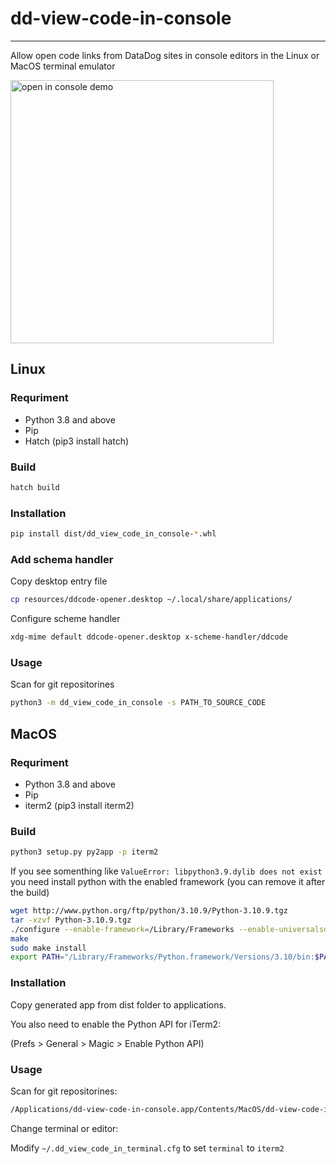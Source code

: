 # dd-view-code-in-console
-----
Allow open code links from DataDog sites in console editors in the Linux or MacOS terminal emulator

<img width="421" alt="open in console demo" src="https://user-images.githubusercontent.com/28735879/213694042-2422d521-4c32-41d1-99b5-1b05c1242b48.png">

## Linux
### Requriment
* Python 3.8 and above
* Pip
* Hatch (pip3 install hatch)

### Build
```bash
hatch build
```

### Installation

```bash
pip install dist/dd_view_code_in_console-*.whl
```

### Add schema handler
Copy desktop entry file
```bash
cp resources/ddcode-opener.desktop ~/.local/share/applications/
```
Configure scheme handler
```bash
xdg-mime default ddcode-opener.desktop x-scheme-handler/ddcode
```

### Usage
Scan for git repositorines
```bash
python3 -m dd_view_code_in_console -s PATH_TO_SOURCE_CODE
```

## MacOS
### Requriment
* Python 3.8 and above
* Pip
* iterm2 (pip3 install iterm2)

### Build
```bash
python3 setup.py py2app -p iterm2
```
If you see somenthing like `ValueError: libpython3.9.dylib does not exist` you need install python with the enabled framework (you can remove it after the build)
```bash
wget http://www.python.org/ftp/python/3.10.9/Python-3.10.9.tgz
tar -xzvf Python-3.10.9.tgz
./configure --enable-framework=/Library/Frameworks --enable-universalsdk=/ --with-universal-archs=universal2
make 
sudo make install
export PATH="/Library/Frameworks/Python.framework/Versions/3.10/bin:$PATH"
```


### Installation

Copy generated app from dist folder to applications.

You also need to enable the Python API for iTerm2:

(Prefs > General > Magic > Enable Python API)

### Usage
Scan for git repositorines:
```bash
/Applications/dd-view-code-in-console.app/Contents/MacOS/dd-view-code-in-console -s PATH_TO_SOURCE_CODE 
```
Change terminal or editor:

Modify `~/.dd_view_code_in_terminal.cfg` to set `terminal` to `iterm2`
